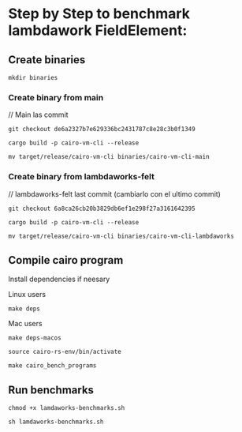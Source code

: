 # Step by Step to benchmark lambdawork FieldElement:

## Create binaries
```
mkdir binaries
```

###  Create binary from main 
// Main las commit
```
git checkout de6a2327b7e629336bc2431787c8e28c3b0f1349 
```

```
cargo build -p cairo-vm-cli --release
```

```
mv target/release/cairo-vm-cli binaries/cairo-vm-cli-main
```

###  Create binary from lambdaworks-felt 

// lambdaworks-felt last commit (cambiarlo con el ultimo commit)
```
git checkout 6a8ca26cb20b3829db6ef1e298f27a3161642395 
```

```
cargo build -p cairo-vm-cli --release
```

```
mv target/release/cairo-vm-cli binaries/cairo-vm-cli-lambdaworks
```

## Compile cairo program
Install dependencies if neesary

Linux users
```
make deps
```

Mac users
```
make deps-macos
```

```
source cairo-rs-env/bin/activate
```

```
make cairo_bench_programs
```

## Run benchmarks
```
chmod +x lamdaworks-benchmarks.sh
```

```
sh lamdaworks-benchmarks.sh
```
